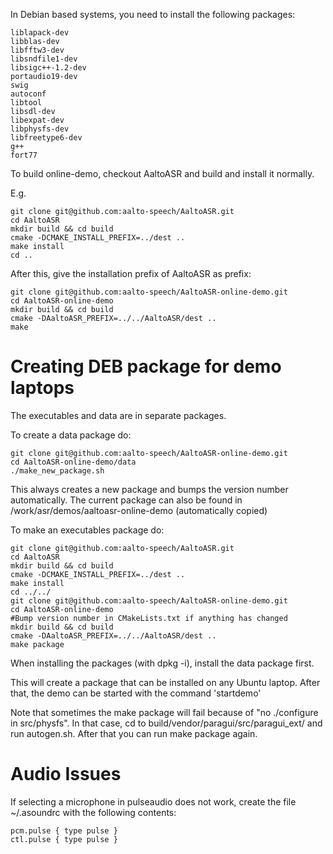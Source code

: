 In Debian based systems, you need to install the following packages:
    
    liblapack-dev
    libblas-dev
    libfftw3-dev
    libsndfile1-dev
    libsigc++-1.2-dev
    portaudio19-dev
    swig
    autoconf
    libtool
    libsdl-dev
    libexpat-dev
    libphysfs-dev
    libfreetype6-dev
    g++
    fort77

To build online-demo, checkout AaltoASR and build and install it normally.

E.g.

    git clone git@github.com:aalto-speech/AaltoASR.git
    cd AaltoASR
    mkdir build && cd build
    cmake -DCMAKE_INSTALL_PREFIX=../dest ..
    make install
    cd ..

After this, give the installation prefix of AaltoASR as prefix:

    git clone git@github.com:aalto-speech/AaltoASR-online-demo.git
    cd AaltoASR-online-demo
    mkdir build && cd build
    cmake -DAaltoASR_PREFIX=../../AaltoASR/dest ..
    make

Creating DEB package for demo laptops
=====================================

The executables and data are in separate packages.

To create a data package do:

    git clone git@github.com:aalto-speech/AaltoASR-online-demo.git
    cd AaltoASR-online-demo/data
    ./make_new_package.sh

This always creates a new package and bumps the version number automatically. The current package can also be found in /work/asr/demos/aaltoasr-online-demo (automatically copied)

To make an executables package do:

    git clone git@github.com:aalto-speech/AaltoASR.git
    cd AaltoASR
    mkdir build && cd build
    cmake -DCMAKE_INSTALL_PREFIX=../dest ..
    make install
    cd ../../
    git clone git@github.com:aalto-speech/AaltoASR-online-demo.git
    cd AaltoASR-online-demo
    #Bump version number in CMakeLists.txt if anything has changed
    mkdir build && cd build
    cmake -DAaltoASR_PREFIX=../../AaltoASR/dest ..
    make package

When installing the packages (with dpkg -i), install the data package first.

This will create a package that can be installed on any Ubuntu laptop. After that, the demo can be started with the command 'startdemo'

Note that sometimes the make package will fail because of "no ./configure in src/physfs". In that case, cd to build/vendor/paragui/src/paragui_ext/ and run autogen.sh. After that you can run make package again.

Audio Issues
============
If selecting a microphone in pulseaudio does not work, create the file ~/.asoundrc with the following contents:

    pcm.pulse { type pulse }
    ctl.pulse { type pulse }
    
